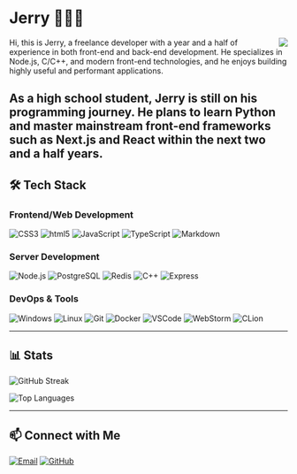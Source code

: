 # Jerry 🧑🏻‍💻

<picture>
  <source
    srcset="https://github-readme-stats.vercel.app/api?username=Jerryplusy&show_icons=true&theme=dark"
    media="(prefers-color-scheme: dark)"
  />
  <source
    srcset="https://github-readme-stats.vercel.app/api?username=Jerryplusy&show_icons=true"
    media="(prefers-color-scheme: light), (prefers-color-scheme: no-preference)"
  />
  <img src="https://github-readme-stats.vercel.app/api?username=Jerryplusy&show_icons=true" align=right />
</picture>

Hi, this is Jerry, a freelance developer with a year and a half of experience in both front-end and back-end development. He specializes in Node.js, C/C++, and modern front-end technologies, and he enjoys building highly useful and performant applications.

As a high school student, Jerry is still on his programming journey. He plans to learn Python and master mainstream front-end frameworks such as Next.js and React within the next two and a half years.
---

## 🛠️ Tech Stack

### **Frontend/Web Development**
<p>
  <img alt="CSS3" src="https://img.shields.io/badge/-CSS3-1572B6?style=flat-square&logo=css3&logoColor=white" />
  <img alt="html5" src="https://img.shields.io/badge/-HTML5-E34F26?style=flat-square&logo=html5&logoColor=white" />
  <img alt="JavaScript" src="https://img.shields.io/badge/-JavaScript-F7DF1E?style=flat-square&logo=javascript&logoColor=black" />
  <img alt="TypeScript" src="https://img.shields.io/badge/-TypeScript-007ACC?style=flat-square&logo=typescript&logoColor=white" />
  <img alt="Markdown" src="https://img.shields.io/badge/-Markdown-FCC624?style=flat-square&logo=markdown&logoColor=white" />
</p>

### **Server Development**
<p>
  <img alt="Node.js" src="https://img.shields.io/badge/-Node.js-339933?style=flat-square&logo=node.js&logoColor=white" />
  <img alt="PostgreSQL" src="https://img.shields.io/badge/-PostgreSQL-4169E1?style=flat-square&logo=postgresql&logoColor=white" />
  <img alt="Redis" src="https://img.shields.io/badge/-Redis-DC382D?style=flat-square&logo=redis&logoColor=white" />
  <img alt="C++" src="https://img.shields.io/badge/-C%2B%2B-00599C?style=flat-square&logo=c%2B%2B&logoColor=white" />
  <img alt="Express" src="https://img.shields.io/badge/-express-13aa52?style=flat-square&logo=express&logoColor=white" />
</p>

### **DevOps & Tools**
<p>
  <img alt="Windows" src="https://img.shields.io/badge/-Windows-0078D6?style=flat-square&logo=windows&logoColor=white" />
  <img alt="Linux" src="https://img.shields.io/badge/-Linux-FCC624?style=flat-square&logo=linux&logoColor=black" />
  <img alt="Git" src="https://img.shields.io/badge/-Git-F05032?style=flat-square&logo=git&logoColor=white" />
  <img alt="Docker" src="https://img.shields.io/badge/-Docker-2496ED?style=flat-square&logo=docker&logoColor=white" />
  <img alt="VSCode" src="https://img.shields.io/badge/-VSCode-007ACC?style=flat-square&logo=visual-studio-code&logoColor=white" />
  <img alt="WebStorm" src="https://img.shields.io/badge/-WebStorm-339933?style=flat-square&logo=webstorm&logoColor=white" />
  <img alt="CLion" src="https://img.shields.io/badge/-CLion-F05032?style=flat-square&logo=clion&logoColor=white" />
</p>

---

## 📊 Stats

![GitHub Streak](https://streak-stats.demolab.com?user=Jerryplusy&theme=radical&hide_border=true)

![Top Languages](https://github-readme-stats.vercel.app/api/top-langs/?username=Jerryplusy&layout=compact&theme=radical&hide_border=true)

---

## 📫 Connect with Me

[![Email](https://img.shields.io/badge/Email-D14836?style=for-the-badge&logo=outlook&logoColor=white)](mailto:JerryTech.Y@outlook.com)
[![GitHub](https://img.shields.io/badge/GitHub-181717?style=for-the-badge&logo=github&logoColor=white)](https://github.com/Jerryplusy)
